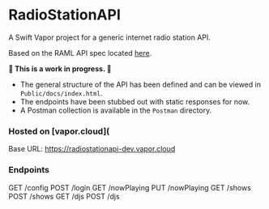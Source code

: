 # RadioStationAPI
A Swift Vapor project for a generic internet radio station API.

Based on the RAML API spec located [here](https://github.com/tylermilner/RadioStationAPISpec).

**🚧 This is a work in progress. 🚧**
* The general structure of the API has been defined and can be viewed in `Public/docs/index.html`.
* The endpoints have been stubbed out with static responses for now.
* A Postman collection is available in the `Postman` directory.

### Hosted on [vapor.cloud](
Base URL: https://radiostationapi-dev.vapor.cloud

### Endpoints
GET /config
POST /login
GET /nowPlaying
PUT /nowPlaying
GET /shows
POST /shows
GET /djs
POST /djs
